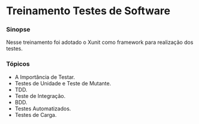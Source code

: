 # Treinamento Testes de Software

### Sinopse ###
<p> 
   Nesse treinamento foi adotado o Xunit como framework para realização dos testes.
</p>

### Tópicos ###

* A Importância de Testar.
* Testes de Unidade e Teste de Mutante.
* TDD.
* Teste de Integração.
* BDD.
* Testes Automatizados.
* Testes de Carga.

<!--
### Projeto ###

<p> 
Mediante o conhecimento adquirido, foi possível reciclar o conhecimento do .Net para .Net core.
Trabalhando com os verbos do protocolo HTTP. Além de realizar o CRUD de usuário, produto e categoria,
foi empregado boas práticas de documentação utilizando Swagger.
</p> 
<p align="center">
  <img src="https://github.com/Jeffconexion/App_ApisDataDriver/blob/main/webApi.gif" />
</p>

-->
